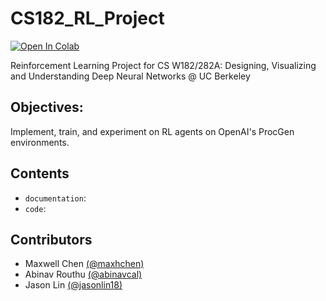 # CS182_RL_Project

[![Open In Colab](https://colab.research.google.com/assets/colab-badge.svg)](https://colab.research.google.com/drive/1kA4u0UYD-FE11WhwgbJ98IsnST6NGe2l?usp=sharing)

Reinforcement Learning Project for CS W182/282A: Designing, Visualizing and Understanding Deep Neural Networks @ UC Berkeley

## Objectives:
Implement, train, and experiment on RL agents on OpenAI's ProcGen environments.

## Contents

- `documentation`:
- `code`:

## Contributors

- Maxwell Chen [(@maxhchen)][maxwell]
- Abinav Routhu [(@abinavcal)][abinav]
- Jason Lin [(@jasonlin18)][jason]

[maxwell]: https://github.com/maxhchen
[abinav]: https://github.com/abinavcal
[jason]: https://github.com/jasonlin18
